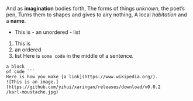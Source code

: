 And as **imagination**
 bodies forth, The forms of things *unknown*, the poet’s pen,
 Turns them to shapes and gives to airy nothing,
 A local *habitation* 
and 
a **name**.
 - This is - 
an unordered - list
 1. This is 
2. an ordered 
3. list 
Here is `some code` in the middle of a sentence.
 ``` This is
 a block 
of code ``` 
Here is how you make [a link](https://www.wikipedia.org/).
 ![This is an image.](https://github.com/yihui/xaringan/releases/download/v0.0.2
/karl-moustache.jpg)
